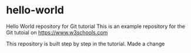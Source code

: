 # hello-world
Hello World repository for Git tutorial
This is an example repository for the Git tutoial on https://www.w3schools.com

This repository is built step by step in the tutorial. 
Made a change
